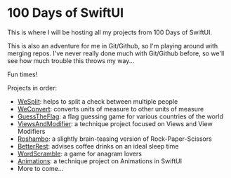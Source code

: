 # 100 Days of SwiftUI

This is where I will be hosting all my projects from 100 Days of SwiftUI.

This is also an adventure for me in Git/Github, so I'm playing around with merging repos.
I've never really done much with Git/Github before, so we'll see how much trouble this throws my way...

Fun times!

Projects in order:
* [WeSplit](https://github.com/ihuettel/100Days/tree/master/WeSplit): helps to split a check between multiple people
* [WeConvert](https://github.com/ihuettel/100Days/tree/master/WeConvert): converts units of measure to other units of measure
* [GuessTheFlag](https://github.com/ihuettel/100Days/tree/master/GuessTheFlag): a flag guessing game for various countries of the world
* [ViewsAndModifier](https://github.com/ihuettel/100Days/tree/master/ViewsAndModifiers): a technique project focused on Views and View Modifiers
* [Roshambo](https://github.com/ihuettel/100Days/tree/master/Roshambo): a slightly brain-teasing version of Rock-Paper-Scissors
* [BetterRest](https://github.com/ihuettel/100Days/tree/master/BetterRest): advises coffee drinks on an ideal sleep time
* [WordScramble](https://github.com/ihuettel/100Days/tree/master/WordScramble): a game for anagram lovers
* [Animations](https://github.com/ihuettel/100Days/tree/master/Animations): a technique project on Animations in SwiftUI
* More to come...
